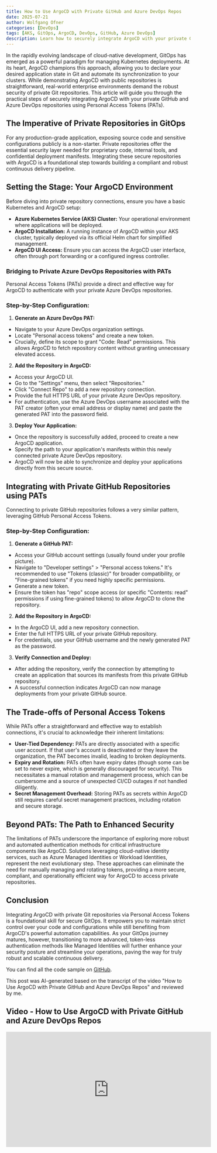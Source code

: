 ```yaml
---
title: How to Use ArgoCD with Private GitHub and Azure DevOps Repos
date: 2025-07-21
author: Wolfgang Ofner
categories: [DevOps]
tags: [AKS, GitOps, ArgoCD, DevOps, GitHub, Azure DevOps]
description: Learn how to securely integrate ArgoCD with your private GitHub and Azure DevOps repositories.
---
```


In the rapidly evolving landscape of cloud-native development, GitOps has emerged as a powerful paradigm for managing Kubernetes deployments. At its heart, ArgoCD champions this approach, allowing you to declare your desired application state in Git and automate its synchronization to your clusters. While demonstrating ArgoCD with public repositories is straightforward, real-world enterprise environments demand the robust security of private Git repositories. This article will guide you through the practical steps of securely integrating ArgoCD with your private GitHub and Azure DevOps repositories using Personal Access Tokens (PATs).

## The Imperative of Private Repositories in GitOps

For any production-grade application, exposing source code and sensitive configurations publicly is a non-starter. Private repositories offer the essential security layer needed for proprietary code, internal tools, and confidential deployment manifests. Integrating these secure repositories with ArgoCD is a foundational step towards building a compliant and robust continuous delivery pipeline.

## Setting the Stage: Your ArgoCD Environment

Before diving into private repository connections, ensure you have a basic Kubernetes and ArgoCD setup:

- **Azure Kubernetes Service (AKS) Cluster:** Your operational environment where applications will be deployed.
- **ArgoCD Installation:** A running instance of ArgoCD within your AKS cluster, typically deployed via its official Helm chart for simplified management.
- **ArgoCD UI Access:** Ensure you can access the ArgoCD user interface, often through port forwarding or a configured ingress controller.

### Bridging to Private Azure DevOps Repositories with PATs

Personal Access Tokens (PATs) provide a direct and effective way for ArgoCD to authenticate with your private Azure DevOps repositories.

### Step-by-Step Configuration:

1. **Generate an Azure DevOps PAT:**

- Navigate to your Azure DevOps organization settings.
- Locate "Personal access tokens" and create a new token.
- Crucially, define its scope to grant "Code: Read" permissions. This allows ArgoCD to fetch repository content without granting unnecessary elevated access.

2. **Add the Repository in ArgoCD:**

- Access your ArgoCD UI.
- Go to the "Settings" menu, then select "Repositories."
- Click "Connect Repo" to add a new repository connection.
- Provide the full HTTPS URL of your private Azure DevOps repository.
- For authentication, use the Azure DevOps username associated with the PAT creator (often your email address or display name) and paste the generated PAT into the password field.

3. **Deploy Your Application:**

- Once the repository is successfully added, proceed to create a new ArgoCD application.
- Specify the path to your application's manifests within this newly connected private Azure DevOps repository.
- ArgoCD will now be able to synchronize and deploy your applications directly from this secure source.

## Integrating with Private GitHub Repositories using PATs
Connecting to private GitHub repositories follows a very similar pattern, leveraging GitHub Personal Access Tokens.

### Step-by-Step Configuration:

1. **Generate a GitHub PAT:**

- Access your GitHub account settings (usually found under your profile picture).
- Navigate to "Developer settings" > "Personal access tokens." It's recommended to use "Tokens (classic)" for broader compatibility, or "Fine-grained tokens" if you need highly specific permissions.
- Generate a new token.
- Ensure the token has "repo" scope access (or specific "Contents: read" permissions if using fine-grained tokens) to allow ArgoCD to clone the repository.

2. **Add the Repository in ArgoCD:**

- In the ArgoCD UI, add a new repository connection.
- Enter the full HTTPS URL of your private GitHub repository.
- For credentials, use your GitHub username and the newly generated PAT as the password.

3. **Verify Connection and Deploy:**

- After adding the repository, verify the connection by attempting to create an application that sources its manifests from this private GitHub repository.
- A successful connection indicates ArgoCD can now manage deployments from your private GitHub source.

## The Trade-offs of Personal Access Tokens

While PATs offer a straightforward and effective way to establish connections, it's crucial to acknowledge their inherent limitations:

- **User-Tied Dependency:** PATs are directly associated with a specific user account. If that user's account is deactivated or they leave the organization, the PAT becomes invalid, leading to broken deployments.
- **Expiry and Rotation:** PATs often have expiry dates (though some can be set to never expire, which is generally discouraged for security). This necessitates a manual rotation and management process, which can be cumbersome and a source of unexpected CI/CD outages if not handled diligently.
- **Secret Management Overhead:** Storing PATs as secrets within ArgoCD still requires careful secret management practices, including rotation and secure storage.

## Beyond PATs: The Path to Enhanced Security

The limitations of PATs underscore the importance of exploring more robust and automated authentication methods for critical infrastructure components like ArgoCD. Solutions leveraging cloud-native identity services, such as Azure Managed Identities or Workload Identities, represent the next evolutionary step. These approaches can eliminate the need for manually managing and rotating tokens, providing a more secure, compliant, and operationally efficient way for ArgoCD to access private repositories.

## Conclusion
Integrating ArgoCD with private Git repositories via Personal Access Tokens is a foundational skill for secure GitOps. It empowers you to maintain strict control over your code and configurations while still benefiting from ArgoCD's powerful automation capabilities. As your GitOps journey matures, however, transitioning to more advanced, token-less authentication methods like Managed Identities will further enhance your security posture and streamline your operations, paving the way for truly robust and scalable continuous delivery.

You can find all the code sample on <a href="https://github.com/WolfgangOfner/Youtube/tree/main/How%20to%20Use%20ArgoCD%20with%20Private%20GitHub%20and%20Azure%20DevOps%20Repos" target="_blank" rel="noopener noreferrer">GitHub</a>.

This post was AI-generated based on the transcript of the video "How to Use ArgoCD with Private GitHub and Azure DevOps Repos" and reviewed by me.

## Video - How to Use ArgoCD with Private GitHub and Azure DevOps Repos

<iframe width="560" height="315" src="https://www.youtube.com/embed/HUQXdpfpz2k" title="YouTube video player" frameborder="0" allow="accelerometer; autoplay; clipboard-write; encrypted-media; gyroscope; picture-in-picture; web-share" referrerpolicy="strict-origin-when-cross-origin" allowfullscreen></iframe>